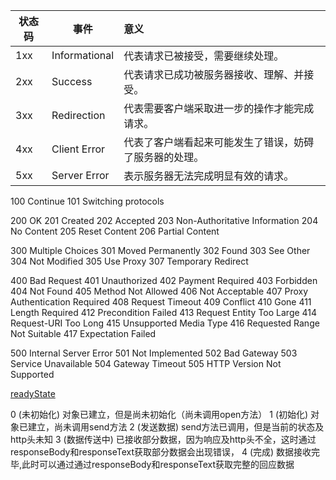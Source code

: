 | 状态码 | 事件                                       | 意义|
| ------ | ------------------------------------------ | :-- |
| 1xx   | Informational | 代表请求已被接受，需要继续处理。 |
| 2xx    | Success |代表请求已成功被服务器接收、理解、并接受。|
| 3xx | Redirection |代表需要客户端采取进一步的操作才能完成请求。|
| 4xx | Client Error |代表了客户端看起来可能发生了错误，妨碍了服务器的处理。|
| 5xx | Server Error  |表示服务器无法完成明显有效的请求。|

100 Continue
101 Switching protocols

200 OK
201 Created
202 Accepted
203 Non-Authoritative Information
204 No Content
205 Reset Content
206 Partial Content

300 Multiple Choices
301 Moved Permanently
302 Found
303 See Other
304 Not Modified
305 Use Proxy
307 Temporary Redirect

400 Bad Request
401 Unauthorized
402 Payment Required
403 Forbidden
404 Not Found
405 Method Not Allowed
406 Not Acceptable
407 Proxy Authentication Required
408 Request Timeout
409 Conflict
410 Gone
411 Length Required
412 Precondition Failed
413 Request Entity Too Large
414 Request-URI Too Long
415 Unsupported Media Type
416 Requested Range Not Suitable
417 Expectation Failed

500 Internal Server Error
501 Not Implemented
502 Bad Gateway
503 Service Unavailable
504 Gateway Timeout
505 HTTP Version Not Supported

[readyState](https://developer.mozilla.org/en-US/docs/Web/API/XMLHttpRequest/readyState)

0 (未初始化) 对象已建立，但是尚未初始化（尚未调用open方法）
1 (初始化) 对象已建立，尚未调用send方法
2 (发送数据) send方法已调用，但是当前的状态及http头未知
3 (数据传送中) 已接收部分数据，因为响应及http头不全，这时通过responseBody和responseText获取部分数据会出现错误，
4 (完成) 数据接收完毕,此时可以通过通过responseBody和responseText获取完整的回应数据